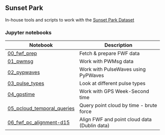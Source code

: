 ## Sunset Park

In-house tools and scripts to work with the [Sunset Park Dataset](https://archive.nyu.edu/handle/2451/60458)

### Jupyter notebooks 

| Notebook | Description |
|--|--|
| [00_fwf_prep](notebooks/00_fwf_prep.ipynb) | Fetch & prepare FWF data |
| [01_pwmsg](notebooks/01_pwmsg.ipynb) | Work with PWMsg data |
| [02_pypwaves](notebooks/02_pypwaves.ipynb) | Work with PulseWaves using PyPWaves |
| [03_pulse_types](notebooks/03_pulse_types.ipynb) | Look at different pulse types |
| [04_gpstime](notebooks/04_gpstime.ipynb) | Work with GPS Week-Second time |
| [05_pcloud_temporal_queries](notebooks/05_pcloud_temporal_queries.ipynb) | Query point cloud by time - brute force |
| [06_fwf_pc_alignment-d15](notebooks/06_fwf_pc_alignment-d15.ipynb) | Align FWF and point cloud data (Dublin data) |
